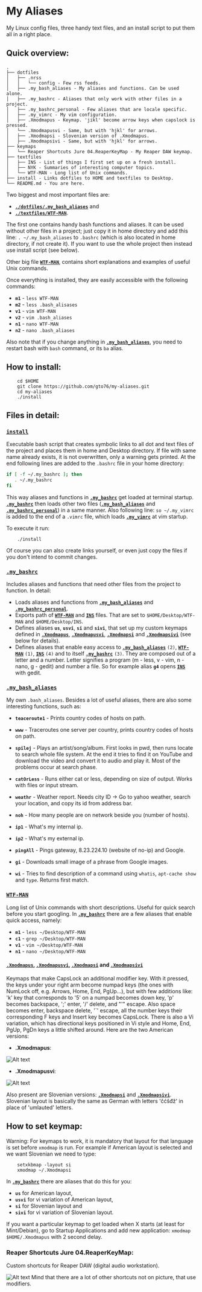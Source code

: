 My Aliases
==========
My Linux config files, three handy text files, and an install script to put them all in a right place. 

## Quick overview:

```
.
├── dotfiles
│   ├── .nrss
│   │   └── config - Few rss feeds.
│   ├── .my_bash_aliases - My aliases and functions. Can be used alone.
│   ├── .my_bashrc - Aliases that only work with other files in a project.
│   ├── .my_bashrc_personal - Few aliases that are locale specific.
│   ├── .my_vimrc - My vim configuration.
│   ├── .Xmodmapus - Keymap. 'jikl' become arrow keys when capslock is pressed.
│   └── .Xmodmapusvi - Same, but with 'hjkl' for arrows.
│   ├── .Xmodmapsi - Slovenian version of .Xmodmapus.
│   ├── .Xmodmapsivi - Same, but with 'hjkl' for arrows.
├── keymaps
│   └── Reaper Shortcuts Jure 04.ReaperKeyMap - My Reaper DAW keymap.
├── textfiles
│   ├── INS - List of things I first set up on a fresh install.
│   ├── NYK - Summaries of interesting computer topics.
│   └── WTF-MAN - Long list of Unix commands.
├── install - Links dotfiles to HOME and textfiles to Desktop.
└── README.md - You are here.
```

Two biggest and most important files are:

* [**`./dotfiles/.my_bash_aliases`**](dotfiles/.my_bash_aliases) and 
* [**`./textfiles/WTF-MAN`**](textfiles/WTF-MAN). 
    

The first one contains handy bash functions and aliases. It can be used without other files in a project; just copy it in home directory and add this line: `. ~/.my_bash_aliases` to `.bashrc` (which is also located in home directory, if not create it). If you want to use the whole project then instead use install script (see below).

Other big file [**`WTF-MAN`**](textfiles/WTF-MAN), contains short explanations and examples of useful Unix commands. 

Once everything is installed, they are easily accessible with the following commands: 
* **`m1`** - `less WTF-MAN`
* **`m2`** - `less .bash_alisases`
* **`v1`** - `vim WTF-MAN`
* **`v2`** - `vim .bash_aliases`
* **`n1`** - `nano WTF-MAN`
* **`n2`** - `nano .bash_aliases`

Also note that if you change anything in [**`.my_bash_aliases`**](dotfiles/.my_bash_aliases), you need to restart bash with `bash` command, or its `ba` alias.

## How to install:
```
	cd $HOME
	git clone https://github.com/gto76/my-aliases.git
	cd my-aliases
    ./install
```

## Files in detail:

### [`install`](install)
Executable bash script that creates symbolic links to all dot and text files of the project and places them in home and Desktop directory. If file with same name already exists, it is not overwritten, only a warning gets printed. At the end following lines are added to the `.bashrc` file in your home directory:
``` bash
if [ -f ~/.my_bashrc ]; then
   . ~/.my_bashrc
fi
```
This way aliases and functions in [**`.my_bashrc`**](dotfiles/.my_bashrc) get loaded at terminal startup. [**`.my_bashrc`**](dotfiles/.my_bashrc) then loads other two files ([**`.my_bash_aliases`**](dotfiles/.my_bash_aliases) and [**`.my_bashrc_personal`**](dotfiles/.my_bashrc_personal)) in a same manner.
Also following line: `so ~/.my_vimrc` is added to the end of a `.vimrc` file, which loads [**`.my_vimrc`**](dotfiles/.my_vimrc) at vim startup. 

To execute it run:
```
    ./install
```
Of course you can also create links yourself, or even just copy the files if you don't intend to commit changes.

### [**`.my_bashrc`**](dotfiles/.my_bashrc)
Includes aliases and functions that need other files from the project to function. In detail:
* Loads aliases and functions from [**`.my_bash_aliases`**](dotfiles/.my_bash_aliases) and [**`.my_bashrc_personal`**](dotfiles/.my_bashrc_personal).
* Exports path of [**`WTF-MAN`**](textfiles/WTF-MAN) and [**`INS`**](textfiles/INS) files. That are set to `$HOME/Desktop/WTF-MAN` and `$HOME/Desktop/INS`.
* Defines aliases **`us`**, **`usvi`**, **`si`** and **`sivi`**, that set up my custom keymaps defined in [**`.Xmodmapus`**](dotfiles/.Xmodmapus), [**`.Xmodmapusvi`**](dotfiles/.Xmodmapusvi), [**`.Xmodmapsi`**](dotfiles/.Xmodmapsi) and [**`.Xmodmapsivi`**](dotfiles/.Xmodmapsivi) (see below for details).
* Defines aliases that enable easy access to [**`.my_bash_aliases`**](dotfiles/.my_bash_aliases) `(2)`, [**`WTF-MAN`**](textfiles/WTF-MAN) `(1)`, [**`INS`**](textfiles/INS) `(4)` and to itself [**`.my_bashrc`**](dotfiles/.my_bashrc) `(3)`. They are composed out of a letter and a number. Letter signifies a program (m - less, v - vim, n - nano, g - gedit) and number a file. So for example alias **`g4`** opens [**`INS`**](textfiles/INS) with gedit.

### [`.my_bash_aliases`](dotfiles/.my_bash_aliases)
My own `.bash_aliases`. Besides a lot of useful aliases, there are also some interesting functions, such as:

* **`teaceroute1`** - Prints country codes of hosts on path.

* **`www`** - Traceroutes one server per country, prints country codes of hosts on path. 

* **`spilej`** - Plays an artist/song/album. First looks in pwd, then runs locate to search whole file system. At the end it tries to find it on YouTube and download the video and convert it to audio and play it. Most of the problems occur at search phase.

* **`catOrLess`** - Runs either cat or less, depending on size of output. Works with files or input stream.

* **`weathr`** - Weather report. Needs city ID -> Go to yahoo weather, search your location, and copy its id from address bar.

* **`noh`** - How many people are on network beside you (number of hosts).

* **`ip1`** - What's my internal ip.

* **`ip2`** - What's my external ip.

* **`pingAll`** - Pings gateway, 8.23.224.10 (website of no-ip) and Google.

* **`gi`** - Downloads small image of a phrase from Google images.

* **`wi`** - Tries to find description of a command using `whatis`, `apt-cache show` and `type`. Returns first match.

### [`WTF-MAN`](textfiles/WTF-MAN)
Long list of Unix commands with short descriptions. Useful for quick search before you start googling. In [**`.my_bashrc`**](dotfiles/.my_bashrc) there are a few aliases that enable quick access, namely:
* **`m1`** - `less ~/Desktop/WTF-MAN`
* **`c1`** - `grep ~/Desktop/WTF-MAN`
* **`v1`** - `vim ~/Desktop/WTF-MAN`
* **`n1`** - `nano ~/Desktop/WTF-MAN`

#### [**`.Xmodmapus`**](dotfiles/.Xmodmapus), [**`.Xmodmapusvi`**](dotfiles/.Xmodmapusvi), [**`.Xmodmapsi`**](dotfiles/.Xmodmapsi) and [**`.Xmodmapsivi`**](dotfiles/.Xmodmapsivi)
Keymaps that make CapsLock an additional modifier key. With it pressed, the keys under your right arm become numpad keys (the ones with NumLock off, e.g. Arrows, Home, End, PgUp...), but with few additions like: 'k' key that corresponds to '5' on a numpad becomes down key, 'p' becomes backspace, ';' enter, '/' delete, and "'" escape. Also space becomes enter, backspace delete, '`' escape, all the number keys their corresponding F keys and Insert key becomes CapsLock. There is also a Vi variation, which has directional keys positioned in Vi style and Home, End, PgUp, PgDn keys a little shifted around. Here are the two American versions:
- **.Xmodmapus**:

![Alt text](/doc/Xmodmapus.png?raw=true "Picture of Keyboard")

- **.Xmodmapusvi**:

![Alt text](/doc/Xmodmapusvi.png?raw=true "Picture of Keyboard")

Also present are Slovenian versions: [**`.Xmodmapsi`**](dotfiles/.Xmodmapsi) and [**`.Xmodmapsivi`**](dotfiles/.Xmodmapsivi). Slovenian layout is basically the same as German with letters 'čćšđž' in place of 'umlauted' letters. 

## How to set keymap:
Warning: For keymaps to work, it is mandatory that layout for that language is set before `xmodmap` is run. For example if American layout is selected and we want Slovenian we need to type:
```
	setxkbmap -layout si
	xmodmap ~/.Xmodmapsi
```
In [**`.my_bashrc`**](dotfiles/.my_bashrc) there are aliases that do this for you:
* **`us`** for American layout,
* **`usvi`** for vi variation of American layout,
* **`si`** for Slovenian layout and
* **`sivi`** for vi variation of Slovenian layout.

If you want a particular keymap to get loaded when X starts (at least for Mint/Debian), go to Startup Applications and add new application: `xmodmap $HOME/.Xmodmapus` with 2 second delay.

### Reaper Shortcuts Jure 04.ReaperKeyMap:
Custom shortcuts for Reaper DAW (digital audio workstation).

![Alt text](/doc/reaper-keyboard-shortcuts.png?raw=true "Picture of Keyboard")
Mind that there are a lot of other shortcuts not on picture, that use modifiers.

